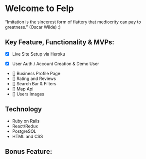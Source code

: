 # Welcome to Felp

“Imitation is the sincerest form of flattery that mediocrity can pay to greatness.” (Oscar Wilde) :)

## Key Feature, Functionality & MVPs:
- [x] Live Site Setup via Heroku
<!-- ![Felp Splash Gif](app/assets/images/SplashPage.gif) -->
- [x] User Auth / Account Creation & Demo User
- [] Business Profile Page
- [] Rating and Reviews
- [] Search Bar & Filters
- [] Map Api
- [] Users Images

## Technology
* Ruby on Rails
* React/Redux
* PostgreSQL
* HTML and CSS

## Bonus Feature:




